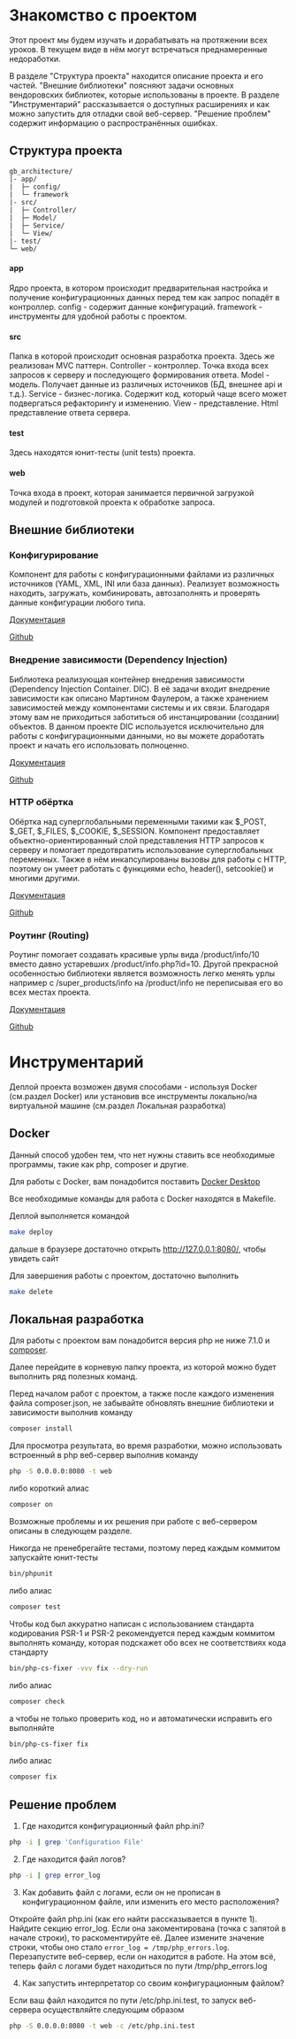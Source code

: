 Знакомство с проектом
=====================

Этот проект мы будем изучать и дорабатывать на протяжении всех уроков. В текущем виде в нём могут встречаться
преднамеренные недоработки.

В разделе "Структура проекта" находится описание проекта и его частей. "Внешние библиотеки" поясняют задачи основных
вендоровских библиотек, которые использованы в проекте. В разделе "Инструментарий" рассказывается о доступных
расширениях и как можно запустить для отладки свой веб-сервер. "Решение проблем" содержит информацию о
распространённых ошибках.


Структура проекта
-----------------

```
gb_architecture/
|- app/
|  ├─ config/
|  └─ framework
|- src/
|  ├─ Controller/
|  ├─ Model/
|  ├─ Service/
|  └─ View/
|- test/
└─ web/
```

#### app
Ядро проекта, в котором происходит предварительная настройка и получение конфигурационных данных перед тем
как запрос попадёт в контроллер.
config - содержит данные конфигураций.
framework - инструменты для удобной работы с проектом.

#### src
Папка в которой происходит основная разработка проекта. Здесь же реализован MVC паттерн.
Controller - контроллер. Точка входа всех запросов к серверу и последующего формирования ответа.
Model - модель. Получает данные из различных источников (БД, внешнее api и т.д.).
Service - бизнес-логика. Содержит код, который чаще всего может подвергаться рефакторингу и изменению.
View - представление. Html представление ответа сервера.

#### test
Здесь находятся юнит-тесты (unit tests) проекта.

#### web
Точка входа в проект, которая занимается первичной загрузкой модулей и подготовкой проекта к обработке запроса.


Внешние библиотеки
------------------

### Конфигурирование

Компонент для работы с конфигурационными файлами из различных источников (YAML, XML, INI или база данных). Реализует
возможность находить, загружать, комбинировать, автозаполнять и проверять данные конфигурации любого типа.

[Документация](https://symfony.com/doc/current/components/config.html)

[Github](https://github.com/symfony/config)


### Внедрение зависимости (Dependency Injection)

Библиотека реализующая контейнер внедрения зависимости (Dependency Injection Container. DIC). В её задачи входит
внедрение зависимости как описано Мартином Фаулером, а также хранением зависимостей между компонентами системы и их связи.
Благодаря этому вам не приходиться заботиться об инстанцировании (создании) объектов.
В данном проекте DIC используется исключительно для работы с конфигурационными данными, но вы можете доработать проект
и начать его использовать полноценно.

[Документация](https://symfony.com/doc/current/components/dependency_injection.html)

[Github](https://github.com/symfony/dependency-injection)


### HTTP обёртка

Обёртка над суперглобальными переменными такими как $_POST, $_GET, $_FILES, $_COOKIE, $_SESSION. Компонент предоставляет
объектно-ориентированный слой представления HTTP запросов к серверу и помогает предотвратить использование
суперглобальных переменных. Также в нём инкапсулированы вызовы для работы с HTTP, поэтому он умеет работать с функциями
echo, header(),  setcookie() и многими другими.

[Документация](https://symfony.com/doc/current/components/http_foundation.html)

[Github](https://github.com/symfony/http-foundation)


### Роутинг (Routing)

Роутинг помогает создавать красивые урлы вида /product/info/10 вместо давно устаревших /product/info.php?id=10.
Другой прекрасной особенностью библиотеки является возможность легко менять урлы например
с /super_products/info на /product/info не переписывая его во всех местах проекта. 

[Документация](https://symfony.com/doc/current/routing.html)

[Github](https://github.com/symfony/routing)



Инструментарий
==============

Деплой проекта возможен двумя способами - используя Docker (см.раздел Docker) или установив все инструменты
локально/на виртуальной машине (см.раздел Локальная разработка) 

Docker
------

Данный способ удобен тем, что нет нужны ставить все необходимые программы, такие как php, composer и другие.

Для работы с Docker, вам понадобится поставить [Docker Desktop](https://www.docker.com/products/docker-desktop)

Все необходимые команды для работа с Docker находятся в Makefile.

Деплой выполняется командой
```bash
make deploy
```
дальше в браузере достаточно открыть http://127.0.0.1:8080/, чтобы увидеть сайт

Для завершения работы с проектом, достаточно выполнить
```bash
make delete
```


Локальная разработка
--------------------

Для работы с проектом вам понадобится версия php не ниже 7.1.0 и [composer](https://getcomposer.org/download/).

Далее перейдите в корневую папку проекта, из которой можно будет выполнить ряд полезных команд. 

Перед началом работ с проектом, а также после каждого изменения файла composer.json, не забывайте обновлять
внешние библиотеки и зависимости выполнив команду
```bash
composer install
```

Для просмотра результата, во время разработки, можно использовать встроенный в php веб-сервер выполнив команду
```bash
php -S 0.0.0.0:8080 -t web
```
либо короткий алиас
```bash
composer on
```
Возможные проблемы и их решения при работе с веб-сервером описаны в следующем разделе.

Никогда не пренебрегайте тестами, поэтому перед каждым коммитом запускайте юнит-тесты
```bash
bin/phpunit
```
либо алиас
```bash
composer test
```

Чтобы код был аккуратно написан с использованием стандарта кодирования PSR-1 и PSR-2 рекомендуется перед каждым
коммитом выполнять команду, которая подскажет обо всех не соответствиях кода стандарту
```bash
bin/php-cs-fixer -vvv fix --dry-run
```
либо алиас
```bash
composer check
```
а чтобы не только проверить код, но и автоматически исправить его выполняйте
```bash
bin/php-cs-fixer fix
```
либо алиас
```bash
composer fix
```


Решение проблем
---------------

1. Где находится конфигурационный файл php.ini?
```bash
php -i | grep 'Configuration File'
```

2. Где находится файл логов?
```bash
php -i | grep error_log
```

3. Как добавить файл с логами, если он не прописан в конфигурационном файле, или изменить его место расположения?

Откройте файл php.ini (как его найти рассказывается в пункте 1). Найдите секцию error_log. Если она закоментирована
(точка с запятой в начале строки), то раскоментируйте её. Далее измените значение строки, чтобы оно стало
`error_log = /tmp/php_errors.log`. Перезапустите веб-сервер, если он находится в работе.
На этом всё, теперь файл с логами будет находиться по пути /tmp/php_errors.log

4. Как запустить интерпретатор со своим конфигурационным файлом?

Если ваш файл находится по пути /etc/php.ini.test, то запуск веб-сервера осуществляйте следующим образом
```bash
php -S 0.0.0.0:8080 -t web -c /etc/php.ini.test
```
